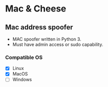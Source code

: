 # Mac & Cheese

## Mac address spoofer

- MAC spoofer written in Python 3. 
- Must have admin access or sudo capability.

### Compatible OS

- [x] Linux
- [x] MacOS
- [ ] Windows